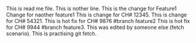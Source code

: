 This is read me file.
This is nother line.
This is the change for Feature1
Change for naother feature1
This is change for CH# 12345.
This is change for CH# 54321.
This is hot fix for CH# 9876 #branch feature2
This is hot fix for CH# 9944 #branch feature3.
This was edited by someone else (fetch scenario).
This is practising git fetch.